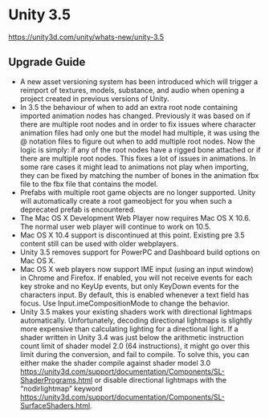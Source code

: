 # Unity 3.5
https://unity3d.com/unity/whats-new/unity-3.5

## Upgrade Guide

<ul>
<li>A new asset versioning system has been introduced which will trigger a reimport of textures, models, substance, and audio when opening a project created in previous versions of Unity.</li>
<li>In 3.5 the behaviour of when to add an extra root node containing imported animation nodes has changed. Previously it was based on if there are multiple root nodes and in order to fix issues where character animation files had only one but the model had multiple, it was using the @ notation files to figure out when to add multiple root nodes. Now the logic is simply: if any of the root nodes have a rigged bone attached or if there are multiple root nodes. This fixes a lot of issues in animations. In some rare cases it might lead to animations not play when importing, they can be fixed by matching the number of bones in the animation fbx file to the fbx file that contains the model.</li>
<li>Prefabs with multiple root game objects are no longer supported. Unity will automatically create a root gameobject for you when such a deprecated prefab is encountered.</li>
<li>The Mac OS X Development Web Player now requires Mac OS X 10.6. The normal user web player will continue to work on 10.5.</li>
<li>Mac OS X 10.4 support is discontinued at this point. Existing pre 3.5 content still can be used with older webplayers.</li>
<li>Unity 3.5 removes support for PowerPC and Dashboard build options on Mac OS X.</li>
<li>Mac OS X web players now support IME input (using an input window) in Chrome and Firefox. If enabled, you will not receive events for each key stroke and no KeyUp events, but only KeyDown events for the characters input. By default, this is enabled whenever a text field has focus. Use Input.imeCompositionMode to change the behavior.</li>
<li>Unity 3.5 makes your existing shaders work with directional lightmaps automatically. Unfortunately, decoding directional lightmaps is slightly more expensive than calculating lighting for a directional light. If a shader written in Unity 3.4 was just below the arithmetic instruction count limit of shader model 2.0 (64 instructions), it might go over this limit during the conversion, and fail to compile. To solve this, you can either make the shader compile against shader model 3.0 <a href="/support/documentation/Components/SL-ShaderPrograms.html">https://unity3d.com/support/documentation/Components/SL-ShaderPrograms.html</a> or disable directional lightmaps with the “nodirlightmap” keyword <a href="/support/documentation/Components/SL-SurfaceShaders.html">https://unity3d.com/support/documentation/Components/SL-SurfaceShaders.html</a>.</li>
</ul>
